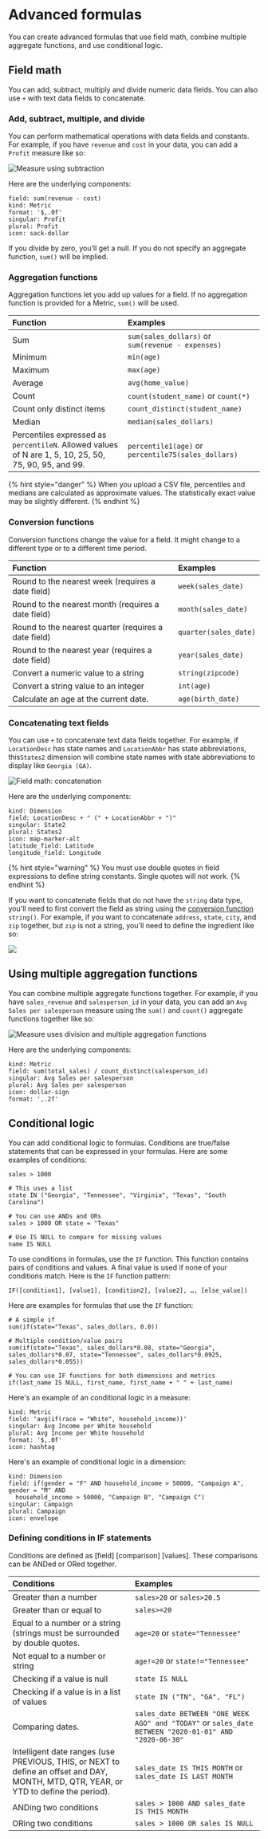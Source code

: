 # Advanced formulas

You can create advanced formulas that use field math, combine multiple aggregate functions, and use conditional logic.

## Field math

You can add, subtract, multiply and divide numeric data fields. You can also use `+` with text data fields to concatenate. 

### Add, subtract, multiple, and divide

You can perform mathematical operations with data fields and constants. For example, if you have `revenue` and `cost` in your data, you can add a `Profit` measure like so: 

![Measure using subtraction](../../../.gitbook/assets/image%20%2874%29.png)

Here are the underlying components:

```text
field: sum(revenue - cost)
kind: Metric
format: '$,.0f'
singular: Profit
plural: Profit
icon: sack-dollar
```

If you divide by zero, you’ll get a null. If you do not specify an aggregate function, `sum()` will be implied. 

### Aggregation functions

Aggregation functions let you add up values for a field. If no aggregation function is provided for a  Metric, `sum()` will be used. 

| Function | Examples |
| :--- | :--- |
| Sum | `sum(sales_dollars)` or `sum(revenue - expenses)` |
| Minimum | `min(age)` |
| Maximum | `max(age)` |
| Average | `avg(home_value)` |
| Count | `count(student_name)` or `count(*)` |
| Count only distinct items | `count_distinct(student_name)` |
| Median | `median(sales_dollars)` |
| Percentiles expressed as `percentileN`. Allowed values of N are 1, 5, 10, 25, 50, 75, 90, 95, and 99. | `percentile1(age)` or `percentile75(sales_dollars)` |

{% hint style="danger" %}
When you upload a CSV file, percentiles and medians are calculated as approximate values. The statistically exact value may be slightly different.
{% endhint %}

### Conversion functions

Conversion functions change the value for a field. It might change to a different type or to a different time period.

| Function | Examples |
| :--- | :--- |
| Round to the nearest week \(requires a date field\) | `week(sales_date)` |
| Round to the nearest month \(requires a date field\) | `month(sales_date)` |
| Round to the nearest quarter \(requires a date field\) | `quarter(sales_date)` |
| Round to the nearest year \(requires a date field\) | `year(sales_date)` |
| Convert a numeric value to a string | `string(zipcode)` |
| Convert a string value to an integer | `int(age)` |
| Calculate an age at the current date.  | `age(birth_date)` |

### Concatenating text fields

You can use `+` to concatenate text data fields together. For example, if `LocationDesc` has state names and `LocationAbbr` has state abbreviations, this`States2` dimension will combine state names with state abbreviations to display like `Georgia (GA)`.  

![Field math: concatenation](../../../.gitbook/assets/image%20%2856%29.png)

Here are the underlying components:

```text
kind: Dimension
field: LocationDesc + " (" + LocationAbbr + ")"
singular: State2
plural: States2
icon: map-marker-alt
latitude_field: Latitude
longitude_field: Longitude
```

{% hint style="warning" %}
You must use double quotes in field expressions to define string constants. Single quotes will not work. 
{% endhint %}

If you want to concatenate fields that do not have the `string` data type, you'll need to first convert the field as string using the [conversion function](advanced-formulas.md#conversion-functions) `string()`. For example, if you want to concatenate `address`, `state`, `city`, and `zip` together, but `zip` is not a string, you'll need to define the ingredient like so:

![](../../../.gitbook/assets/image%20%2890%29.png)

## Using multiple aggregation functions

You can combine multiple aggregate functions together. For example, if you have `sales_revenue` and `salesperson_id` in your data, you can add an `Avg Sales per salesperson` measure using the `sum()` and `count()` aggregate functions together like so: 

![Measure uses division and multiple aggregation functions](../../../.gitbook/assets/image%20%2875%29.png)

Here are the underlying components:

```text
kind: Metric
field: sum(total_sales) / count_distinct(salesperson_id)
singular: Avg Sales per salesperson
plural: Avg Sales per salesperson
icon: dollar-sign
format: ',.2f'
```

## Conditional logic

You can add conditional logic to formulas. Conditions are true/false statements that can be expressed in your formulas. Here are some examples of conditions:

```text
sales > 1000

# This uses a list
state IN ("Georgia", "Tennessee", "Virginia", "Texas", "South Carolina")

# You can use ANDs and ORs
sales > 1000 OR state = "Texas"

# Use IS NULL to compare for missing values
name IS NULL
```

To use conditions in formulas, use the `IF` function. This function contains pairs of conditions and values. A final value is used if none of your conditions match. Here is the `IF` function pattern:

```text
IF([condition1], [value1], [condition2], [value2], …, [else_value])
```

Here are examples for formulas that use the `IF` function:

```text
# A simple if  
sum(if(state="Texas", sales_dollars, 0.0))

# Multiple condition/value pairs
sum(if(state="Texas", sales_dollars*0.08, state="Georgia", sales_dollars*0.07, state="Tennessee", sales_dollars*0.0925, sales_dollars*0.055))

# You can use IF functions for both dimensions and metrics
if(last_name IS NULL, first_name, first_name + " " + last_name)
```

Here's an example of an conditional logic in a measure:

```text
kind: Metric
field: 'avg(if(race = "White", household_income))'
singular: Avg Income per White household
plural: Avg Income per White household
format: '$,.0f'
icon: hashtag
```

Here's an example of conditional logic in a dimension:

```text
kind: Dimension
field: if(gender = "F" AND household_income > 50000, "Campaign A", gender = "M" AND
  household_income > 50000, "Campaign B", "Campaign C")
singular: Campaign
plural: Campaign
icon: envelope
```

### Defining conditions in IF statements

Conditions are defined as \[field\] \[comparison\] \[values\]. These comparisons can be ANDed or ORed together. 

| Conditions | Examples |
| :--- | :--- |
| Greater than a number | `sales>20` or `sales>20.5` |
| Greater than or equal to | `sales>=20` |
| Equal to a number or a string \(strings must be surrounded by double quotes. | `age=20` or `state="Tennessee"` |
| Not equal to a number or string | `age!=20` or `state!="Tennessee"` |
| Checking if a value is null | `state IS NULL` |
| Checking if a value is in a list of values | `state IN ("TN", "GA", "FL")` |
| Comparing dates.  | `sales_date BETWEEN "ONE WEEK AGO" and "TODAY"` or `sales_date BETWEEN "2020-01-01" AND "2020-06-30"` |
| Intelligent date ranges \(use PREVIOUS, THIS, or NEXT to define an offset and DAY, MONTH, MTD, QTR, YEAR, or YTD to define the period\). | `sales_date IS THIS MONTH` or `sales_date IS LAST MONTH` |
| ANDing two conditions |  `sales > 1000 AND sales_date IS THIS MONTH` |
| ORing two conditions | `sales > 1000 OR sales IS NULL` |

